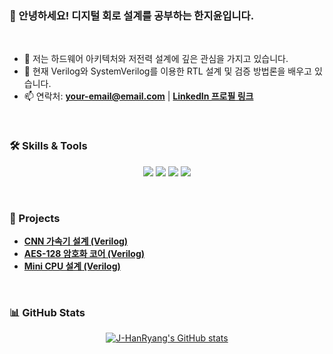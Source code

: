 ### 👋 안녕하세요! 디지털 회로 설계를 공부하는 한지윤입니다.
<br/>

- 🔭 저는 하드웨어 아키텍처와 저전력 설계에 깊은 관심을 가지고 있습니다.
- 🌱 현재 Verilog와 SystemVerilog를 이용한 RTL 설계 및 검증 방법론을 배우고 있습니다.
- 📫 연락처: **your-email@email.com** | **[LinkedIn 프로필 링크](https://www.linkedin.com/)**

<br/>

### 🛠️ Skills & Tools
<p align="center">
  <img src="https://img.shields.io/badge/Verilog-85498D?style=for-the-badge&logo=verilog&logoColor=white">
  <img src="https://img.shields.io/badge/VHDL-ADB100?style=for-the-badge&logo=vhdl&logoColor=white">
  <img src="https://img.shields.io/badge/Python-3776AB?style=for-the-badge&logo=python&logoColor=white">
  <img src="https://img.shields.io/badge/C-A8B9CC?style=for-the-badge&logo=c&logoColor=white">
</p>

<br/>

### 🚀 Projects
- **[CNN 가속기 설계 (Verilog)](https://github.com/링크)**
- **[AES-128 암호화 코어 (Verilog)](https://github.com/링크)**
- **[Mini CPU 설계 (Verilog)](https://github.com/링크)**

<br/>

### 📊 GitHub Stats
<p align="center">
  <a href="https://github.com/J-HanRyang">
    <img src="https://github-readme-stats.vercel.app/api?username=J-HanRyang&show_icons=true&theme=radical" alt="J-HanRyang's GitHub stats" />
  </a>
</p>
